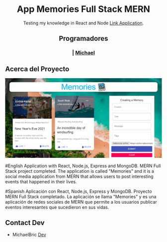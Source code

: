 <h1 align="center">App Memories Full Stack MERN</h1>

<div align="center">
   Testing my knowledge in React and Node <a href="https://adoring-wozniak-8207f4.netlify.app/">Link Application</a>.
</div>

<div align="center">
   <h2>Programadores</h2> 
  <h3>
    <span> | </span>
    <a href="https://github.com/BricMichael">
      Michael
    </a>  
  </h3>
</div>

## Acerca del Proyecto

![screenshot](https://raw.githubusercontent.com/BricMichael/Images-Projects/master/GoogleCap.png)

#English
Application with React, Node.js, Express and MongoDB. MERN Full Stack project completed. The application is called "Memories" and it is a social media application from MERN that allows users to post interesting events that happened in their lives.

#Spanish
Aplicación con React, Node.js, Express y MongoDB. Proyecto MERN Full Stack completado. La aplicación se llama "Memories" y es una aplicación de redes sociales de MERN que permite a los usuarios publicar eventos interesantes que sucedieron en sus vidas.

## Contact Dev

- MichaelBric [Dev](https://codepen.io/MichaelBricDev)
